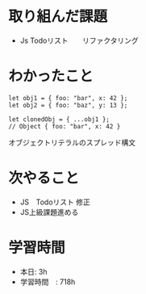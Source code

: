 # 取り組んだ課題
-  Js Todoリスト　　リファクタリング
# わかったこと
```
let obj1 = { foo: "bar", x: 42 };
let obj2 = { foo: "baz", y: 13 };

let clonedObj = { ...obj1 };
// Object { foo: "bar", x: 42 }
```
オブジェクトリテラルのスプレッド構文
# 次やること
- JS　Todoリスト 修正
- JS上級課題進める
# 学習時間
- 本日: 3h
- 学習時間　: 718h
